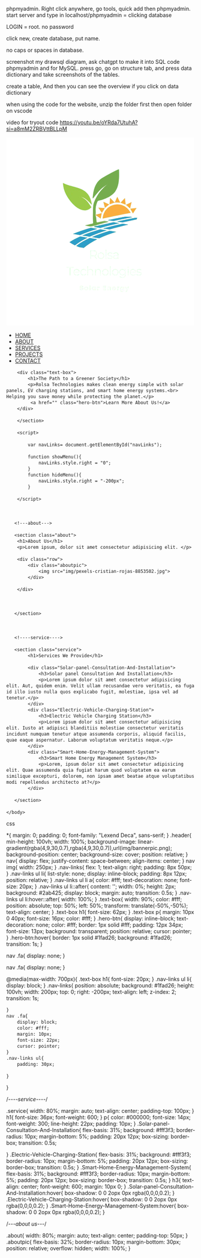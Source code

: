 phpmyadmin. 
Right click anywhere, go tools, quick add then phpmyadmin.
start server and type in localhost/phpmyadmin = clicking database

LOGIN = root. no password

click new, create database, put name.

no caps or spaces in database.

screenshot my drawsql diagram, ask chatgpt to make it into SQL code phpmyadmin and for MySQL. press go, go on structure tab, and press data dictionary and take screenshots of the tables.

create a table, And then you can see the overview if you click on data dictionary 

when using the code for the website, unzip the folder first then open folder on vscode

video for tryout code
https://youtu.be/oYRda7UtuhA?si=a8mM2ZRBVttBLLpM


<!DOCTYPE html>
<html>
    <head>
        <meta name="viewport" content=""with=device-width, initial-scale="1.0">
        <title>Rolsa Technologies</title>
        <link rel="stylesheet" href="style.css">
        <link rel="preconnect" href="https://fonts.googleapis.com">
<link rel="preconnect" href="https://fonts.googleapis.com">
<link rel="preconnect" href="https://fonts.gstatic.com" crossorigin>
<link href="https://fonts.googleapis.com/css2?family=Dosis:wght@200..800&family=Lexend+Deca:wght@100..900&display=swap" rel="stylesheet">
<link rel="stylesheet" href="https://cdn.jsdelivr.net/npm/@fortawesome/fontawesome-free@6.6.0/css/fontawesome.min.css" integrity="sha384-NvKbDTEnL+A8F/AA5Tc5kmMLSJHUO868P+lDtTpJIeQdGYaUIuLr4lVGOEA1OcMy" crossorigin="anonymous">
    </head>
    <body>
        <section class="header">
            <nav>
                <a href="index.html"><img src="img/logo.png"></a>
                <div class="nav-links" id="navLinks">
                    <i class="fa fa-times" onclick="hideMenu()"></i>
                    <ul>
                        <li><a href="">HOME</a></li>
                        <li><a href="">ABOUT</a></li>
                        <li><a href="">SERVICES</a></li>
                        <li><a href="">PROJECTS</a></li>
                        <li><a href="">CONTACT</a></li>
                    </ul>
                </div>
                <i class="fa fa-bars" onclick="showMenu()"></i>
            </nav>

        <div class="text-box">
            <h1>The Path to a Greener Society</h1>
            <p>Rolsa Technologies makes clean energy simple with solar panels, EV charging stations, and smart home energy systems.<br> Helping you save money while protecting the planet.</p>
             <a href="" class="hero-btn">Learn More About Us!</a>       
        </div>

        </section>
    
        <script>

            var navLinks= document.getElementById("navLinks");

            function showMenu(){
                navLinks.style.right = "0";
            }
            function hideMenu(){
                navLinks.style.right = "-200px";
            }

        </script>



       <!---about--->

       <section class="about">
        <h1>About Us</h1>
        <p>Lorem ipsum, dolor sit amet consectetur adipisicing elit. </p>
        
        <div class="row">
            <div class="aboutpic">
                <img src="img/pexels-cristian-rojas-8853502.jpg">
            </div>

        </div>
    
    
    
       </section>
    


       <!----service---->

       <section class="service">
            <h1>Services We Provide</h1>

            <div class="Solar-panel-Consultation-And-Installation">
                <h3>Solar panel Consultation And Installation</h3>
                <p>Lorem ipsum dolor sit amet consectetur adipisicing elit. Aut, quidem enim. Velit ullam recusandae vero veritatis, ea fuga id illo iusto nulla quos explicabo fugit, molestiae, ipsa vel ad tenetur.</p>
            </div>
            <div class="Electric-Vehicle-Charging-Station">
                <h3>Electric Vehicle Charging Station</h3>
                <p>Lorem ipsum dolor sit amet consectetur adipisicing elit. Iusto at adipisci blanditiis molestiae consectetur veritatis incidunt numquam tenetur atque assumenda corporis, aliquid facilis, quae eaque aspernatur. Laborum voluptatum veritatis neque.</p>
            </div>
            <div class="Smart-Home-Energy-Management-System">
                <h3>Smart Home Energy Management System</h3>
                <p>Lorem, ipsum dolor sit amet consectetur adipisicing elit. Quae assumenda quia fugiat harum quod voluptatem ea earum similique excepturi, dolorem, non ipsam amet beatae atque voluptatibus modi repellendus architecto at?</p>
            </div>

       </section>
    
    </body>

</html>


css

*{
    margin: 0;
    padding: 0;
    font-family: "Lexend Deca", sans-serif;
}
.header{
    min-height: 100vh;
    width: 100%;
    background-image: linear-gradient(rgba(4,9,30,0.7),rgba(4,9,30,0.7)),url(img/bannerpic.png);
    background-position: center;
    background-size: cover;
    position: relative;
}
nav{
    display: flex;
    justify-content: space-between;
    align-items: center;
}
nav img{
    width: 250px;
}
.nav-links{
    flex: 1;
    text-align: right;
    padding: 8px 50px;
}
.nav-links ul li{
    list-style: none;
    display: inline-block;
    padding: 8px 12px;
    position: relative;
}
.nav-links ul li a{
    color: #fff;
    text-decoration: none;
    font-size: 20px;
}
.nav-links ul li::after{
    content: '';
    width: 0%;
    height: 2px;
    background: #2ab425;
    display: block;
    margin: auto;
    transition: 0.5s;
}
.nav-links ul li:hover::after{
    width: 100%; 
}
.text-box{
    width: 90%;
    color: #fff;
    position: absolute;
    top: 50%;
    left: 50%;
    transform: translate(-50%,-50%);
    text-align: center;
}
.text-box h1{
    font-size: 62px;
}
.text-box p{
    margin: 10px 0 40px;
    font-size: 16px;
    color: #fff;
}
.hero-btn{
    display: inline-block;
    text-decoration: none;
    color: #fff;
    border: 1px solid #fff;
    padding: 12px 34px;
    font-size: 13px;
    background: transparent;
    position: relative;
    cursor: pointer;
}
.hero-btn:hover{
    border: 1px solid #1fad26;
    background: #1fad26;
    transition: 1s;
}

nav .fa{
    display: none;
}

nav .fa{
    display: none;
}

@media(max-width: 700px){
    .text-box h1{
        font-size: 20px;
    }
    .nav-links ul li{
        display: block;
    }
    .nav-links{
        position: absolute;
        background: #1fad26;
        height: 100vh;
        width: 200px;
        top: 0;
        right: -200px;
        text-align: left;
        z-index: 2;
        transition: 1s;

    }
    nav .fa{
        display: block;
        color: #fff;
        margin: 10px;
        font-size: 22px;
        cursor: pointer;
    }
    .nav-links ul{
        padding: 30px;
        
    }
}

/*----service----*/

.service{
    width: 80%;
    margin: auto;
    text-align: center;
    padding-top: 100px;
}
h1{
    font-size: 36px;
    font-weight: 600;
}
p{
    color: #000000;
    font-size: 14px;
    font-weight: 300;
    line-height: 22px;
    padding: 10px;
}
.Solar-panel-Consultation-And-Installation{
    flex-basis: 31%;
    background: #fff3f3;
    border-radius: 10px;
    margin-bottom: 5%;
    padding: 20px 12px;
    box-sizing: border-box;
    transition: 0.5s;
    
}
.Electric-Vehicle-Charging-Station{
    flex-basis: 31%;
    background: #fff3f3;
    border-radius: 10px;
    margin-bottom: 5%;
    padding: 20px 12px;
    box-sizing: border-box;
    transition: 0.5s;
}
.Smart-Home-Energy-Management-System{
    flex-basis: 31%;
    background: #fff3f3;
    border-radius: 10px;
    margin-bottom: 5%;
    padding: 20px 12px;
    box-sizing: border-box;
    transition: 0.5s;
}
h3{
    text-align: center;
    font-weight: 600;
    margin: 10px 0;
}
.Solar-panel-Consultation-And-Installation:hover{
    box-shadow: 0 0 2opx 0px rgba(0,0,0,0.2);
}
.Electric-Vehicle-Charging-Station:hover{
    box-shadow: 0 0 2opx 0px rgba(0,0,0,0.2);
}
.Smart-Home-Energy-Management-System:hover{
    box-shadow: 0 0 2opx 0px rgba(0,0,0,0.2);
}

/*---about  us---*/

.about{
    width: 80%;
    margin: auto;
    text-align: center;
    padding-top: 50px;
}
.aboutpic{
    flex-basis: 32%;
    border-radius: 10px;
    margin-bottom: 30px;
    position: relative;
    overflow: hidden;
    width: 100%;
}
